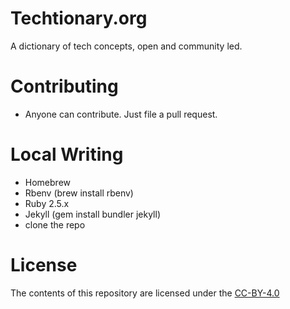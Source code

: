 # Techtionary.org
A dictionary of tech concepts, open and community led.

# Contributing
  - Anyone can contribute. Just file a pull request.

# Local Writing
  - Homebrew
  - Rbenv (brew install rbenv)
  - Ruby 2.5.x
  - Jekyll (gem install bundler jekyll)
  - clone the repo

# License
The contents of this repository are licensed under the [CC-BY-4.0](https://creativecommons.org/licenses/by-sa/4.0/legalcode)
